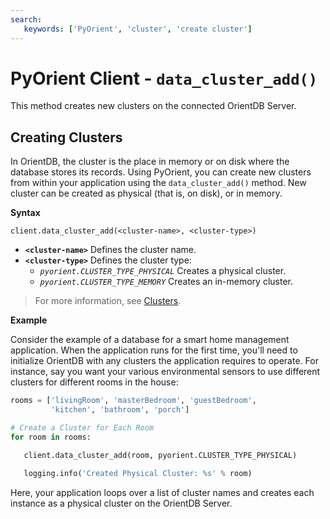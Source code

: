 ```yaml
---
search:
   keywords: ['PyOrient', 'cluster', 'create cluster']
---
```


# PyOrient Client - `data_cluster_add()`

This method creates new clusters on the connected OrientDB Server.


## Creating Clusters

In OrientDB, the cluster is the place in memory or on disk where the database stores its records.  Using PyOrient, you can create new clusters from within your application using the `data_cluster_add()` method.  New cluster can be created as physical (that is, on disk), or in memory.

**Syntax**

```
client.data_cluster_add(<cluster-name>, <cluster-type>)
```

- **`<cluster-name>`** Defines the cluster name.
- **`<cluster-type>`** Defines the cluster type: 
  - *`pyorient.CLUSTER_TYPE_PHYSICAL`* Creates a physical cluster.
  - *`pyorient.CLUSTER_TYPE_MEMORY`* Creates an in-memory cluster.

>For more information, see [Clusters](Tutorial-Clusters.md).

**Example**

Consider the example of a database for a smart home management application.  When the application runs for the first time, you'll need to initialize OrientDB with any clusters the application requires to operate.  For instance, say you want your various environmental sensors to use different clusters for different rooms in the house:

```py
rooms = ['livingRoom', 'masterBedroom', 'guestBedroom', 
         'kitchen', 'bathroom', 'porch'] 

# Create a Cluster for Each Room
for room in rooms:

   client.data_cluster_add(room, pyorient.CLUSTER_TYPE_PHYSICAL)

   logging.info('Created Physical Cluster: %s' % room)
```

Here, your application loops over a list of cluster names and creates each instance as a physical cluster on the OrientDB Server.
